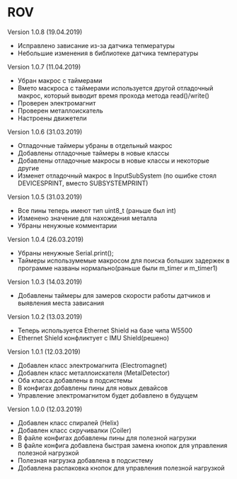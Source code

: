 # ROV

Version 1.0.8 (19.04.2019)

- Исправлено зависание из-за датчика тепмературы
- Небольшие изменения в библиотеке датчика температуры

Version 1.0.7 (11.04.2019)

- Убран макрос с таймерами
- Вмето маскроса с таймерами используется другой отладочный макрос, который выводит время прохода метода read()/write()
- Проверен электромагнит
- Проверен металлоискатель
- Настроены движетели

Version 1.0.6 (31.03.2019)

- Отладочные таймеры убраны в отдельный макрос
- Добавлены отладочные таймеры в новые классы
- Добавлены отладочные макросы в новые классы и некоторые другие
- Изменет отладочный макрос в InputSubSystem (по ошибке стоял DEVICESPRINT, вместо SUBSYSTEMPRINT)

Version 1.0.5 (31.03.2019)

- Все пины теперь имеют тип uint8_t (раньше был int)
- Изменено значение для нахождения металла
- Убраны ненужные комментарии

Version 1.0.4 (26.03.2019)

- Убраны ненужные Serial.print();
- Таймеры использумемые макросом для поиска больших задержек в программе названы нормально(раньше были m_timer и m_timer1)

Version 1.0.3 (14.03.2019)

- Добавлены таймеры для замеров скорости работы датчиков и выявления места зависания


Version 1.0.2 (13.03.2019)

- Теперь используется Ethernet Shield на базе чипа W5500
- Ethernet Shield конфликтует с IMU Shield(решено)


Version 1.0.1 (12.03.2019)

- Добавлен класс электромагнита (Electromagnet)
- Добавлен класс металлоискателя (MetalDetector)
- Оба класса добавлены в подсистемы
- В конфигах добавлены пины для новых девайсов
- Управление электромагнитом будет добавлено в будущем


Version 1.0.0 (12.03.2019)

- Добавлен класс спиралей (Helix)
- Добавлен класс скручивалки (Coiler)
- В файле конфигах добавлены пины для полезной нагрузки
- В файле конфига добавлена быстрая замена кнопок для управления полезной нагрузкой
- Полезная нагрузка добавлена в подсистему
- Добавлена распаковка кнопок для управления полезной нагрузкой
